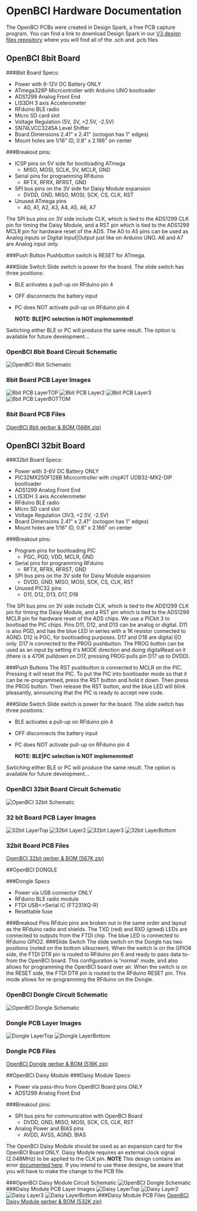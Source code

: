 # OpenBCI Hardware Documentation

The OpenBCI PCBs were created in Design Spark, a free PCB capture program. You can find a link to download Design Spark in our [V3 design files repository](https://github.com/OpenBCI/V3_Hardware_Design_Files) where you will find all of the .sch and .pcb files

## OpenBCI 8bit Board

###8bit Board Specs:

 * Power with 6-12V DC Battery ONLY
 * ATmega328P Micrcontroller with Arduino UNO bootloader
 * ADS1299 Analog Front End 
 * LIS3DH 3 axis Accelerometer 
 * RFduino BLE radio 
 * Micro SD card slot
 * Voltage Regulation (5V, 3V, +2.5V, -2.5V)
 * SN74LVCC3245A Level Shifter
 * Board Dimensions 2.41" x 2.41" (octogon has 1" edges)
 * Mount holes are 1/16" ID, 0.8" x 2.166" on center
 

###Breakout pins:
 
 * ICSP pins on 5V side for bootloading ATmega 
 	* MISO, MOSI, SCLK, 5V, MCLR, GND
 * Serial pins for programming RFduino
 	* RFTX, RFRX, RFRST, GND
 * SPI bus pins on the 3V side for Daisy Module expansion
 	* DVDD, GND, MISO, MOSI, SCK, CS, CLK, RST
 * Unused ATmega pins
 	* A0, A1, A2, A3, A4, A5, A6, A7
 	
The SPI bus pins on 3V side include CLK, which is tied to the ADS1299 CLK pin for timing the Daisy Module, and a RST pin which is tied to the ADS1299 MCLR pin for hardware reset of the ADS. The A0 to A5 pins can be used as Analog inputs or Digital Input|Output just like on Arduino UNO. A6 and A7 are Analog input only.

###Push Button
Pushbutton switch is RESET for ATmega. 

###Slide Switch
Slide switch is power for the board. The slide switch has three positions:

* BLE activates a pull-up on RFduino pin 4
* OFF disconnects the battery input 
* PC does NOT activate pull-up on RFduino pin 4

    **NOTE: BLE|PC selection is NOT implememnted!**

Swtiching either BLE or PC will produce the same result. The option is available for future development... 

### OpenBCI 8bit Board Circuit Schematic

![OpenBCI 8bit Schematic](../assets/images/OBCI_V3_8bit-Schematic.jpg)


### 8bit Board PCB Layer Images

![8bit PCB LayerTOP](../assets/images/OBCI_8bit_layerTop.jpg)
![8bit PCB Layer2](../assets/images/OBCI_8bit_layerTwo.jpg)
![8bit PCB Layer3](../assets/images/OBCI_8bit_layerThree.jpg)
![8bit PCB LayerBOTTOM](../assets/images/OBCI_8bit_layerBottom_noMirror.jpg)



### 8bit Board PCB Files
[OpenBCI 8bit gerber & BOM (568K zip)](http://ultracortex.com/downloads/hardware/OpenBCI_8bit.zip)


## OpenBCI 32bit Board


###32bit Board Specs:

 * Power with 3-6V DC Battery ONLY
 * PIC32MX250F128B Micrcontroller with chipKIT UDB32-MX2-DIP bootloader
 * ADS1299 Analog Front End 
 * LIS3DH 3 axis Accelerometer 
 * RFduino BLE radio 
 * Micro SD card slot
 * Voltage Regulation (3V3, +2.5V, -2.5V)
 * Board Dimensions 2.41" x 2.41" (octogon has 1" edges)
 * Mount holes are 1/16" ID, 0.8" x 2.166" on center
 
###Breakout pins:
 
 * Program pins for bootloading PIC 
 	* PGC, PGD, VDD, MCLR, GND
 * Serial pins for programming RFduino
 	* RFTX, RFRX, RFRST, GND
 * SPI bus pins on the 3V side for Daisy Module expansion
 	* DVDD, GND, MISO, MOSI, SCK, CS, CLK, RST
 * Unused PIC32 pins
 	* D11, D12, D13, D17, D18
 	
The SPI bus pins on 3V side include CLK, which is tied to the ADS1299 CLK pin for timing the Daisy Module, and a RST pin which is tied to the ADS1299 MCLR pin for hardware reset of the ADS chips. We use a PICkit 3 to bootload the PIC chips. Pins D11, D12, and D13 can be analog or digital. D11 is also PGD, and has the blue LED in series with a 1K resistor connected to AGND. D12 is PGC, for bootloading purposes. D17 and D18 are digital I|O only. D17 is connected to the PROG pushbutton. The PROG button can be used as an input by setting it's MODE direction and doing digitalRead on it (there is a 470K pulldown on D17, pressing PROG pulls pin D17 up to DVDD).

###Push Buttons
The RST pushbutton is connected to MCLR on the PIC. Pressing it will reset the PIC. To put the PIC into bootloader mode so that it can be re-programmed, press the RST button and hold it down. Then press the PROG button. Then release the RST button, and the blue LED will blink pleasantly, announcing that the PIC is ready to accept new code.

###Slide Switch
Slide switch is power for the board. The slide switch has three positions:

* BLE activates a pull-up on RFduino pin 4
* OFF disconnects the battery input 
* PC does NOT activate pull-up on RFduino pin 4

    **NOTE: BLE|PC selection is NOT implememnted!**

Swtiching either BLE or PC will produce the same result. The option is available for future development... 


### OpenBCI 32bit Board Circuit Schematic

![OpenBCI 32bit Schematic](../assets/images/OBCI_V3_32bit-Schematic.jpg)


### 32 bit Board PCB Layer Images

![32bit LayerTop](../assets/images/OBCI_32bit_layerTop.jpg)
![32bit Layer2](../assets/images/OBCI_32bit_layerTwo.jpg)
![32bit Layer3](../assets/images/OBCI_32bit_layerThree.jpg)
![32bit LayerBottom](../assets/images/OBCI_32bit_layerBottom_noMirror.jpg)



### 32bit Board PCB Files
[OpenBCI 32bit gerber & BOM (567K zip)](http://ultracortex.com/downloads/hardware/OpenBCI_32bit.zip)

##OpenBCI DONGLE

###Dongle Specs

* Power via USB connector ONLY
* RFduino BLE radio module
* FTDI USB<>Serial IC (FT231XQ-R)
* Resettable fuse

###Breakout Pins
RFduio pins are broken out in the same order and layout as the RFduino radio and shields. The TXD (red) and RXD (greed) LEDs are connected to outputs from the FTDI chip. The blue LED is connected to RFduino GPIO2.
###Slide Switch
The slide switch on the Dongle has two positions (noted on the bottom silkscreen). When the switch is on the GPIO6 side, the FTDI DTR pin is routed to RFduino pin 6 and ready to pass data to-from the OpenBCI board. This configuration is 'normal' mode, and also allows for programming the OpenBCI board over air. When the switch is on the RESET side, the FTDI DTR pin is routed to the RFduino RESET pin. This mode allows for re-programming the RFduino on the Dongle. 
### OpenBCI Dongle Circuit Schematic

![OpenBCI Dongle Schematic](../assets/images/OBCI_DONGLE-Schematic.jpg)


### Dongle PCB Layer Images

![Dongle LayerTop](../assets/images/OBCI_DONGLE_layerTop.jpg)
![Dongle LayerBottom](../assets/images/OBCI_DONGLE_layerBottom.jpg)



### Dongle PCB Files
[OpenBCI Dongle gerber & BOM (518K zip)](http://ultracortex.com/downloads/hardware/OpenBCI_Dongle.zip)

##OpenBCI Daisy Module
###Daisy Module Specs:

  
 * Power via pass-thru from OpenBCI Board pins ONLY
 * ADS1299 Analog Front End 

###Breakout pins:
 
 * SPI bus pins for communication with OpenBCI Board
 	* DVDD, GND, MISO, MOSI, SCK, CS, CLK, RST
 * Analog Power and BIAS pins
 	* AVDD, AVSS, AGND, BIAS
 	
The OpenBCI Daisy Module should be used as an expansion card for the OpenBCI Board ONLY. Daisy Modyle requires an external clock signal (2.048MHz) to be applied to the CLK pin.
**NOTE** This design contains an error [documented here](http://openbci.com/community/daisy-module-re-work/). If you intend to use these designs, be aware that you will have to make the change to the PCB file. 

###OpenBCI Daisy Module Circuit Schematic
![OpenBCI Dongle Schematic](../assets/images/OBCI_V3_Daisy-Schematic.jpg)
###Daisy Module PCB Layer Images
![Daisy LayerTop](../assets/images/OBCI_DaisyModule_layerTop.jpg)
![Daisy Layer2](../assets/images/OBCI_DaisyModule_layerTwo.jpg)
![Daisy Layer3](../assets/images/OBCI_DaisyModule_layerThree.jpg)
![Daisy LayerBottom](../assets/images/OBCI_DaisyModule_layerBottom_noMirror.jpg)
###Daisy Module PCB Files
[OpenBCI Daisy Module gerber & BOM (532K zip)](http://ultracortex.com/downloads/hardware/OpenBCI_DaisyModule.zip)

